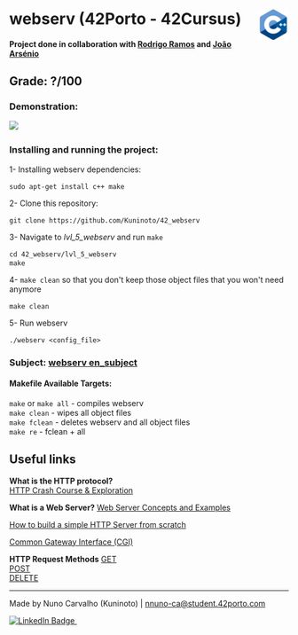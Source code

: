 # webserv (42Porto - 42Cursus) <img src="https://github.com/devicons/devicon/blob/master/icons/cplusplus/cplusplus-original.svg" title="CPP" alt="CPP Logo" width="55" height="55" align="right" />&nbsp;  

#### Project done in collaboration with [Rodrigo Ramos](https://github.com/ramos21rodrigo) and [João Arsénio](https://github.com/RealMadnessWorld)

## Grade: ?/100

###  Demonstration:
![](./extras/showcase.gif)

### Installing and running the project:
1- Installing webserv dependencies:  

	sudo apt-get install c++ make  
2- Clone this repository:  

	git clone https://github.com/Kuninoto/42_webserv
3- Navigate to _lvl_5_webserv_ and run `make`

	cd 42_webserv/lvl_5_webserv
	make
4- `make clean` so that you don't keep those object files that you won't need anymore  

	make clean
5- Run webserv

	./webserv <config_file>

###  Subject: [webserv en_subject](./extras/en.subject_webserv.pdf)

#### Makefile Available Targets:  
`make` or `make all` - compiles webserv  
`make clean` - wipes all object files   
`make fclean` - deletes webserv and all object files   
`make re` - fclean  + all   

## Useful links

**What is the HTTP protocol?**  
[HTTP Crash Course & Exploration](https://www.youtube.com/watch?v=iYM2zFP3Zn0)  

**What is a Web Server?**
[Web Server Concepts and Examples](https://www.youtube.com/watch?v=9J1nJOivdyw)  

[How to build a simple HTTP Server from scratch](https://medium.com/from-the-scratch/http-server-what-do-you-need-to-know-to-build-a-simple-http-server-from-scratch-d1ef8945e4fa)  

[Common Gateway Interface (CGI)](https://en.wikipedia.org/wiki/Common_Gateway_Interface)  

**HTTP Request Methods**
[GET](https://developer.mozilla.org/en-US/docs/Web/HTTP/Methods/GET#syntax)  
[POST](https://developer.mozilla.org/en-US/docs/Web/HTTP/Methods/POST)  
[DELETE](https://developer.mozilla.org/en-US/docs/Web/HTTP/Methods/DELETE)  

---
Made by Nuno Carvalho (Kuninoto) | nnuno-ca@student.42porto.com  
<div id="badge"> <a href="https://www.linkedin.com/in/nuno-carvalho-218822247"/> <img src="https://img.shields.io/badge/LinkedIn-blue?style=for-the-badge&logo=linkedin&logoColor=white" alt="LinkedIn Badge"/>&nbsp;
